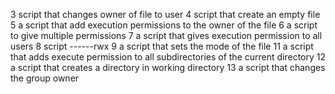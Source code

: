3 script that changes owner of file to user
4 script that create an empty file 
5 a script that add execution permissions to the owner of the file
6 a script to give multiple permissions 
7 a script that gives execution permission to all users
8 script ------rwx
9 a script that sets the mode of the file
11 a script that adds execute permission to all subdirectories of the current directory
12 a script that creates a directory in working directory
13 a script that changes the group owner

